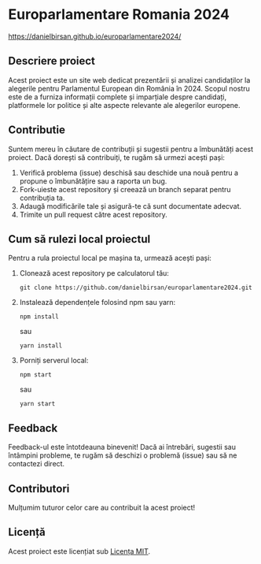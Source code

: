 # Europarlamentare Romania 2024

https://danielbirsan.github.io/europarlamentare2024/
## Descriere proiect

Acest proiect este un site web dedicat prezentării și analizei candidaților la alegerile pentru Parlamentul European din România în 2024. Scopul nostru este de a furniza informații complete și imparțiale despre candidați, platformele lor politice și alte aspecte relevante ale alegerilor europene.

## Contributie

Suntem mereu în căutare de contribuții și sugestii pentru a îmbunătăți acest proiect. Dacă dorești să contribuiți, te rugăm să urmezi acești pași:

1. Verifică problema (issue) deschisă sau deschide una nouă pentru a propune o îmbunătățire sau a raporta un bug.
2. Fork-uieste acest repository și creează un branch separat pentru contribuția ta.
3. Adaugă modificările tale și asigură-te că sunt documentate adecvat.
4. Trimite un pull request către acest repository.

## Cum să rulezi local proiectul

Pentru a rula proiectul local pe mașina ta, urmează acești pași:

1. Clonează acest repository pe calculatorul tău:

   ```
   git clone https://github.com/danielbirsan/europarlamentare2024.git
   ```

2. Instalează dependențele folosind npm sau yarn:

   ```
   npm install
   ```

   sau

   ```
   yarn install
   ```

3. Porniți serverul local:

   ```
   npm start
   ```

   sau

   ```
   yarn start
   ```

## Feedback

Feedback-ul este întotdeauna binevenit! Dacă ai întrebări, sugestii sau întâmpini probleme, te rugăm să deschizi o problemă (issue) sau să ne contactezi direct.

## Contributori

Mulțumim tuturor celor care au contribuit la acest proiect!

## Licență

Acest proiect este licențiat sub [Licența MIT]().
